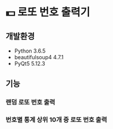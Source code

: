 # :dollar: 로또 번호 출력기

## 개발환경

- Python 3.6.5
- beautifulsoup4 4.7.1
- PyQt5 5.12.3

## 기능

### 랜덤 로또 번호 출력

### 번호별 통계 상위 10개 중 로또 번호 출력 
